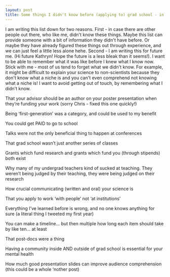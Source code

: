 ```yaml
---
layout: post
title: Some things I didn't know before (applying to) grad school - in no particular order
---
```


I am writing this list down for two reasons. First - in case there are other people out there, who like me, didn't know these things. Maybe this list can provide someone with a bit of information they didn't have before. Or maybe they have already figured these things out through experience, and we can just feel a little less alone hehe. Second - I am writing this for future me. (Hi future Kathryn! Hope the future is a less bleak than it seems!). I want to be able to remember what it was like before I knew what I know now. Stick with me - most of us tend to forget what we didn't know. For example, it might be difficult to explain your science to non-scientists because they don't know what a niche is and you can't even comprehend not knowing what a niche is! I want to avoid getting out of touch, by remembering what I didn't know. 

That your advisor should be an author on your poster presentation when they’re funding your work (sorry Chris - fixed this one quickly!)

Being ‘first-generation’ was a category, and could be used to my benefit

You could get PAID to go to school

Talks were not the only beneficial thing to happen at conferences

That grad school wasn’t just another series of classes

Grants which fund research and grants which fund you (through stipends) both exist

Why many of my undergrad teachers kind of sucked at teaching. They weren’t being judged by their teaching, they were being judged on their research

How crucial communicating (written and oral) your science is

That you apply to work ‘with people’ not ‘at institutions’

Everything I’ve learned before is wrong, and no one knows anything for sure (a literal thing I tweeted my first year)

You can make a timeline... but then multiple how long each item should take by like ten... at least

That post-docs were a thing

Having a community inside AND outside of grad school is essential for your mental health

How much good presentation slides can improve audience comprehension (this could be a whole ‘nother post) 

